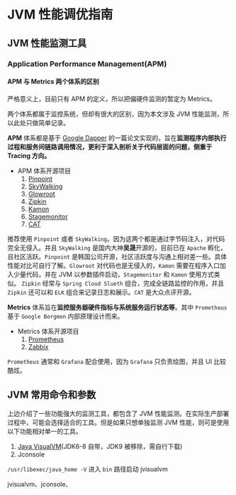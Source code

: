 # JVM 性能调优指南
## JVM 性能监测工具

### Application Performance Management(APM)

#### APM 与 Metrics 两个体系的区别

严格意义上，目前只有 APM 的定义，所以把偏硬件监测的暂定为 Metrics。

两个体系都属于监控系统，但却有很大的区别，因为本文涉及 JVM 性能监测，所以此处只做简单记录。

**APM** 体系都是基于 [Google Dapper](https://static.googleusercontent.com/media/research.google.com/zh-CN//archive/papers/dapper-2010-1.pdf) 的一篇论文实现的，旨在**监测程序内部执行过程和服务间链路调用情况，更利于深入剖析关于代码层面的问题，侧重于 Tracing 方向。**

-   APM 体系开源项目
    1.  [Pinpoint](https://github.com/pinpoint-apm/pinpoint)
    2.  [SkyWalking](https://github.com/apache/skywalking)
    3.  [Glowroot](https://github.com/glowroot/glowroot)
    4.  [Zipkin](https://github.com/openzipkin/zipkin)
    5.  [Kamon](https://github.com/kamon-io/Kamon)
    6.  [Stagemonitor](https://github.com/stagemonitor/stagemonitor)
    7.  [CAT](https://github.com/dianping/cat)

推荐使用 `Pinpoint` 或者 `SkyWalking`。因为这两个都是通过字节码注入，对代码完全无侵入。并且 `SkyWalking` 是国内大神**吴晟**开源的，目前已在 `Apache` 孵化，且社区活跃。`Pinpoint` 是韩国公司开源，社区活跃度与沟通上相对差一些。具体性能对比可自行了解。`Glowroot` 对代码也是无侵入的，`Kamon` 需要在程序入口加入少量代码，并在 JVM 以参数插件启动，`Stagemonitor` 和 `Kamon` 使用方式类似。 `Zipkin` 经常与 `Spring Cloud Slueth` 组合，完成全链路监控的作用，并且 `Zipkin` 还可以和 `ELK` 组合来记录日志和展示。`CAT` 是大众点评开源。

**Metrics** 体系旨在**监控服务器硬件指标与系统服务运行状态等**。其中 `Prometheus` 基于 `Google Borgmon` 内部原理设计而来。

-   Metrics 体系开源项目
    1.  [Prometheus](https://github.com/prometheus/prometheus)
    2.  [Zabbix](https://github.com/zabbix/zabbix)

`Prometheus` 通常和 `Grafana` 配合使用，因为 `Grafana` 只负责绘图，并且 UI 比较酷炫。

## JVM 常用命令和参数

上边介绍了一些功能强大的监测工具，都包含了 JVM 性能监测。在实际生产部署过程中，可能会选择适合的工具。但是如果只想单独监测 JVM 性能，则可是使用以下功能相对单一的工具。

1. [Java VisualVM](https://visualvm.github.io/)(JDK6-8 自带，JDK9 被移除，需自行下载)
2. Jconsole

`/usr/libexec/java_home -V` 进入 `bin` 路径启动 jvisualvm

jvisualvm、jconsole、

